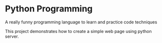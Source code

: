 # Python Programming
A really funny programming language to learn and practice code techniques

This project demonstrates how to create a simple web page using python server.

